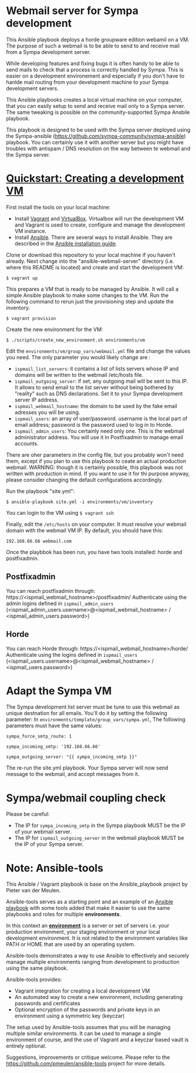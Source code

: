 # Webmail server for Sympa development

This Ansible playbook deploys a horde groupware edition webamil on a VM. The purpose of such a webmail is to be able to send to and receive mail from a Sympa development server.

While developing features and fixing bugs it is often handy to be able to send mails to check that a process is correctly handled by Sympa. This is easier on a development environement and especially if you don't have to hanlde mail routing from your development machine to your Sympa development servers.

This Ansible playbooks creates a local virtual machine on your computer, that you can easily setup to send and receive mail only to a Sympa server. The same tweaking is possible on the community-supported Sympa Ansbile playbook.

This playbook is designed to be used with the Sympa server deployed using the Sympa-ansible (https://github.com/sympa-community/sympa-ansible) playbook. You can certainly use it with another server but you might have troubles with antispam / DNS resolution on the way between te webmail and the Sympa server.

# [Quickstart: Creating a development VM](id:quickstart)

First install the tools on your local machine:

* Install [Vagrant](https://www.vagrantup.com/) and [VirtualBox](https://www.virtualbox.org). Virtualbox will run 
  the development VM and Vagrant is used to create, configure and manage the development VM instance.
* Install [Ansible](http://www.ansible.com). There are several ways to install Ansible. They are described in the 
  [Ansible installation guide](http://docs.ansible.com/ansible/intro_installation.html).

Clone or download this repository to your local machine if you haven't already. Next change into the "ansible-webmail-server" 
directory (i.e. where this README is located) and create and start the development VM: 

    $ vagrant up

This prepares a VM that is ready to be managed by Ansible. It will call a simple Ansible playbook to make some changes to the VM. 
Run the following command to rerun just the provisioning step and update the inventory.

    $ vagrant provision

Create the new environment for the VM:

    $ ./scripts/create_new_environment.sh environments/vm

Edit the `environments/vm/group_vars/webmail.yml` file and change the values you need. The only parameter you would likely change are :
  - `ispmail_list_servers`: it contains a list of lists servers whose IP and domains will be written to the webmail /etc/hosts file.
  - `ispmail_outgoing_server`: if set, any outgoing mail will be sent to this IP. It allows to send email to the list server without being bothered by "reality" such as DNS declarations. Set it to your Sympa development server IP address.
  - `ispmail_webmail_hostname`: the domain to be used by the fake email adresses you will be using.
  - `ispmail_users`: an array of user/password. username is the local part of email address; password is the password used to log in to Horde.
  - `ispmail_admin_users`: You certainly need only one. This is the webmail administrator address. You will use it in Postfixadmin to manage email accounts.
  
There are oher parameters in the config file, but you probably won't need them, except if you plan to use this playbook to ceate an actual production webmail. WARNING: though it is certainly possible, this playbook was not written with production in mind. If you want to use it for thi purpose anyway, please consider changing the default configurations accordingly.

Run the playbook "site.yml": 

    $ ansible-playbook site.yml -i environments/vm/inventory

You can login to the VM using `$ vagrant ssh`

Finally, edit the `/etc/hosts` on your computer. It must resolve your webmail domain with the webmail VM IP.
By default, you should have this:

    192.168.66.66 webmail.com

Once the playbbok has been run, you have two tools installed: horde and postfixadmin.

## Postfixadmin

You can reach postfixadmin through: https://<ispmail_webmail_hostname>/postfixadmin/
Authenticate using the admin logins defined in `ispmail_admin_users` (<ispmail_admin_users.username>@<ispmail_webmail_hostname> / <ispmail_admin_users.password>)

## Horde

You can reach Horde through: https://<ispmail_webmail_hostname>/horde/
Authenticate using the logins defined in `ispmail_users` (<ispmail_users.username>@<ispmail_webmail_hostname> / <ispmail_users.password>)

# Adapt the Sympa VM

The Sympa development list server must be tune to use this webmail as unique destnation for all emails. You'll do it by setting the following parameter:
In `environments/template/group_vars/sympa.yml`, The following parameters must have the same values:

    sympa_force_smtp_route: 1

    sympa_incoming_smtp: '192.168.66.66'

    sympa_outgoing_server: "{{ sympa_incoming_smtp }}"

The re-run the site.yml playbook.
Your Sympa server will now send message to the webmail, and accept messages from it.

# Sympa/webmail coupling check

Please be careful:
  - The IP for `sympa_incoming_smtp` in the Sympa playbook MUST be the IP of your webmail server.
  - The IP for `ispmail_outgoing_server` in the webmail playbook MUST be the IP of your Sympa server.

# Note: Ansible-tools

This Ansible / Vagrant playbook is base on the Ansible_playbook project by Pieter van der Meulen.

Ansible-tools serves as a starting point and an example of an 
[Ansible playbook](http://docs.ansible.com/ansible/playbooks.html) with some tools added that
make it easier to use the same playbooks and roles for multiple **environments**. 

In this context an [**environment**](id:environment) is a server or set of servers i.e. your production environment, 
your staging environment or your local development environment. It is not related to the environment variables like 
PATH or HOME that are used by an operating system.

Ansible-tools demonstrates a way to use Ansible to effectively and securely manage multiple environments ranging 
from development to production using the same playbook.

Ansible-tools provides:

- Vagrant integration for creating a local development VM
- An automated way to create a new environment, including generating passwords and certificates
- Optional encryption of the passwords and private keys in an environment using a symmetric key (keyczar)

The setup used by Ansible-tools assumes that you will be managing multiple similar environments. It can be used to
manage a single environment of course, and the use of Vagrant and a keyczar based vault is entirely optional.

Suggestions, improvements or critique welcome.
Please refer to the https://github.com/pmeulen/ansible-tools project for more details.
